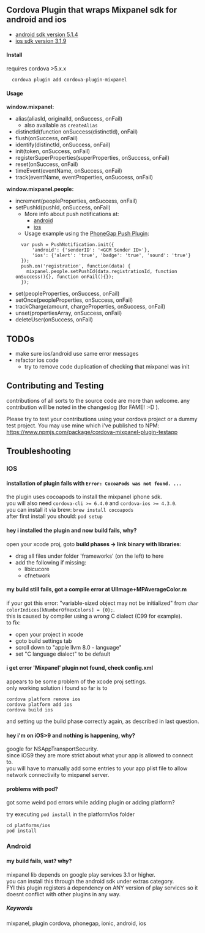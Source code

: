 
## Cordova Plugin that wraps Mixpanel sdk for android and ios

- [android sdk version 5.1.4](https://github.com/mixpanel/mixpanel-android/tree/v5.1.4)
- [ios sdk version 3.1.9](https://github.com/mixpanel/mixpanel-iphone/tree/v3.1.9)


#### Install

requires cordova >5.x.x

```
  cordova plugin add cordova-plugin-mixpanel
```

#### Usage

**window.mixpanel:**

- alias(aliasId, originalId, onSuccess, onFail)
  - also available as ```createAlias```
- distinctId(function onSuccess(distinctId), onFail)
- flush(onSuccess, onFail)
- identify(distinctId, onSuccess, onFail)
- init(token, onSuccess, onFail)
- registerSuperProperties(superProperties, onSuccess, onFail)
- reset(onSuccess, onFail)
- timeEvent(eventName, onSuccess, onFail)
- track(eventName, eventProperties, onSuccess, onFail)

**window.mixpanel.people:**

- increment(peopleProperties, onSuccess, onFail)
- setPushId(pushId, onSuccess, onFail)
  - More info about push notifications at:
    - [android](https://mixpanel.com/site_media/doctyl/uploads/Android-spec/com/mixpanel/android/mpmetrics/MixpanelAPI.People.html#initPushHandling(java.lang.String))
    - [ios](https://mixpanel.com/help/reference/ios-push-notifications)
  - Usage example using the [PhoneGap Push Plugin](https://github.com/phonegap/phonegap-plugin-push):
  ```
    var push = PushNotification.init({
        'android': {'senderID': '<GCM Sender ID>'},
        'ios': {'alert': 'true', 'badge': 'true', 'sound': 'true'}
    });
    push.on('registration', function(data) {
      mixpanel.people.setPushId(data.registrationId, function onSuccess(){}, function onFail(){});
    });
  ```
- set(peopleProperties, onSuccess, onFail)
- setOnce(peopleProperties, onSuccess, onFail)
- trackCharge(amount, chargeProperties, onSuccess, onFail)
- unset(propertiesArray, onSuccess, onFail)
- deleteUser(onSuccess, onFail)


## TODOs
- make sure ios/android use same error messages
- refactor ios code
  - try to remove code duplication of checking that mixpanel was init


## Contributing and Testing

contributions of all sorts to the source code are more than welcome.
any contribution will be noted in the changeslog (for FAME! :-D ).

Please try to test your contributions using your cordova project or a dummy test project.
You may use mine which i've published to NPM:
https://www.npmjs.com/package/cordova-mixpanel-plugin-testapp


## Troubleshooting

### IOS

#### installation of plugin fails with `Error: CocoaPods was not found. ...`

the plugin uses cocoapods to install the mixpanel iphone sdk.<br/>
you will also need `cordova-cli >= 6.4.0` and `cordova-ios >= 4.3.0`.<br/>
you can install it via brew: `brew install cocoapods`<br/>
after first install you should: `pod setup`<br/>


#### hey i installed the plugin and now build fails, why?

open your xcode proj, goto **build phases -> link binary with libraries**:
  - drag all files under folder 'frameworks' (on the left) to here
  - add the following if missing:
      - libicucore
      - cfnetwork


#### my build still fails, got a compile error at UIImage+MPAverageColor.m

if your got this error: "variable-sized object may not be initialized" from `char colorIndices[kNumberOfHexColors] = {0};`.<br/>
this is caused by compiler using a wrong C dialect (C99 for example).<br/>
to fix:
- open your project in xcode
- goto build settings tab
- scroll down to "apple llvm 8.0 - language"
- set "C language dialect" to be default


#### i get error 'Mixpanel' plugin not found, check config.xml

appears to be some problem of the xcode proj settings.<br/>
only working solution i found so far is to
```
cordova platform remove ios
cordova platform add ios
cordova build ios
```
and setting up the build phase correctly again, as described in last question.


#### hey i'm on iOS>9 and nothing is happening, why?

google for NSAppTransportSecurity.<br/>
since iOS9 they are more strict about what your app is allowed to connect to.<br/>
you will have to manually add some entries to your app plist file to allow network connectivity to mixpanel server.


#### problems with pod? 

got some weird pod errors while adding plugin or adding platform?   

try executing `pod install` in the platform/ios folder
```
cd platforms/ios 
pod install
```


### Android

#### my build fails, wat? why?

mixpanel lib depends on google play services 3.1 or higher.<br/>
you can install this through the android sdk under extras category.<br/>
FYI this plugin registers a dependency on ANY version of play services so it doesnt conflict with other plugins in any way.

##### Keywords
mixpanel, plugin cordova, phonegap, ionic, android, ios
